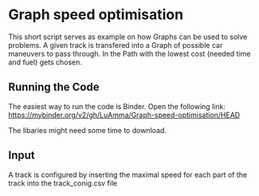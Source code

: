 # Graph speed optimisation
 This short script serves as example on how Graphs can be used to solve problems. A given track is transfered into a Graph of possible car maneuvers to pass through. In the Path with the lowest cost (needed time and fuel) gets chosen.

## Running the Code
The easiest way to run the code is Binder. Open the following link:
https://mybinder.org/v2/gh/LuAmma/Graph-speed-optimisation/HEAD

The libaries might need some time to download.

## Input
A track is configured by inserting the maximal speed for each part of the track into the track_conig.csv file
